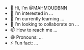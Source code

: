 - 👋 Hi, I’m @MAHMOUDBNN
- 👀 I’m interested in ...
- 🌱 I’m currently learning ...
- 💞️ I’m looking to collaborate on ...
- 📫 How to reach me ...
- 😄 Pronouns: ...
- ⚡ Fun fact: ...

<!---
MAHMOUDBNN/MAHMOUDBNN is a ✨ special ✨ repository because its `README.md` (this file) appears on your GitHub profile.
You can click the Preview link to take a look at your changes.
--->
